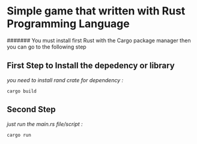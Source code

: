 # **Simple game that written with Rust Programming Language**

####### You must install first Rust with the Cargo package manager then you can go to the following step

## First Step to Install the depedency or library
  
  *you need to install rand crate for dependency :*
  ```
  cargo build
  ```
## Second Step 
  *just run the main.rs file/script :*
  ```
  cargo run
  ```
